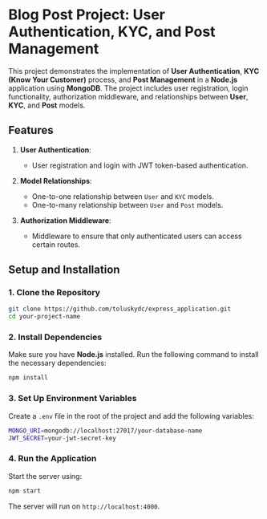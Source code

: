

# Blog Post Project: User Authentication, KYC, and Post Management

This project demonstrates the implementation of **User Authentication**, **KYC (Know Your Customer)** process, and **Post Management** in a **Node.js** application using **MongoDB**. The project includes user registration, login functionality, authorization middleware, and relationships between **User**, **KYC**, and **Post** models.

## Features

1. **User Authentication**:
   - User registration and login with JWT token-based authentication.

2. **Model Relationships**:
   - One-to-one relationship between `User` and `KYC` models.
   - One-to-many relationship between `User` and `Post` models.

3. **Authorization Middleware**:
   - Middleware to ensure that only authenticated users can access certain routes.

## Setup and Installation

### 1. Clone the Repository
```bash
git clone https://github.com/toluskydc/express_application.git
cd your-project-name
```

### 2. Install Dependencies
Make sure you have **Node.js** installed. Run the following command to install the necessary dependencies:

```bash
npm install
```

### 3. Set Up Environment Variables
Create a `.env` file in the root of the project and add the following variables:

```bash
MONGO_URI=mongodb://localhost:27017/your-database-name
JWT_SECRET=your-jwt-secret-key
```

### 4. Run the Application
Start the server using:

```bash
npm start
```

The server will run on `http://localhost:4000`.

